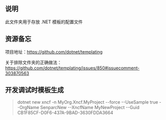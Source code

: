 ﻿## 说明

此文件夹用于存放 .NET 模板的配置文件

## 资源备忘
项目地址：https://github.com/dotnet/templating

关于排除文件夹的正确做法：https://github.com/dotnet/templating/issues/850#issuecomment-303870563

## 开发调试时模板生成

> dotnet new xncf -n MyOrg.Xncf.MyProject --force --UseSample true --OrgName SenparcNew --XncfName MyNewProject --Guid CB1F85CF-D0F6-437A-9BAD-3630FDDA3664